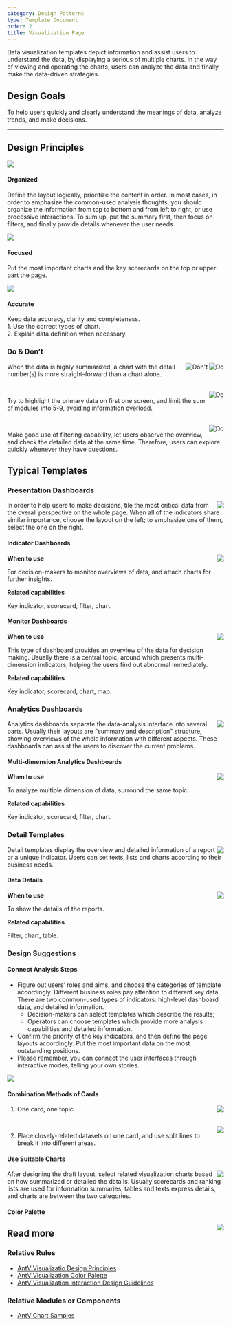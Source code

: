 ```yaml
---
category: Design Patterns
type: Template Document
order: 2
title: Visualization Page
---
```


Data visualization templates depict information and assist users to understand the data, by displaying a serious of multiple charts. In the way of viewing and operating the charts, users can analyze the data and finally make the data-driven strategies.

## Design Goals

To help users quickly and clearly understand the meanings of data, analyze trends, and make decisions.

---

## Design Principles

<div class="design-inline-cards">
  <div>
    <img src="https://gw.alipayobjects.com/mdn/rms_08e378/afts/img/A*v6FAS7wJ4TUAAAAAAAAAAABkARQnAQ" />
    <div>
      <h4>Organized</h4>
      <p>Define the layout logically, prioritize the content in order. In most cases, in order to emphasize the common-used analysis thoughts, you should organize the information from top to bottom and from left to right, or use processive interactions. To sum up, put the summary first, then focus on filters, and finally provide details whenever the user needs.</p>
    </div>
  </div>
  <div>
    <img src="https://gw.alipayobjects.com/mdn/rms_08e378/afts/img/A*P1YtSIk6Xq0AAAAAAAAAAABkARQnAQ" />
    <div>
      <h4>Focused</h4>
      <p>Put the most important charts and the key scorecards on the top or upper part the page.</p>
    </div>
  </div>
  <div>
    <img src="https://gw.alipayobjects.com/mdn/rms_08e378/afts/img/A*MBJwRr8vL3oAAAAAAAAAAABkARQnAQ" />
    <div>
      <h4>Accurate</h4>
      <p>Keep data accuracy, clarity and completeness.<br />1. Use the correct types of chart.<br />2. Explain data definition when necessary.</p>
    </div>
  </div>
</div>

### Do & Don’t

<img class="preview-img no-padding good" align="right" src="https://gw.alipayobjects.com/mdn/rms_08e378/afts/img/A*D4AHQ434LjgAAAAAAAAAAABkARQnAQ" alt="Do">
<img class="preview-img no-padding bad" align="right" src="https://gw.alipayobjects.com/mdn/rms_08e378/afts/img/A*qUCwTKf_bV8AAAAAAAAAAABkARQnAQ" alt="Don't">

When the data is highly summarized, a chart with the detail number(s) is more straight-forward than a chart alone.

<br />

<img class="preview-img no-padding good" align="right" src="https://gw.alipayobjects.com/mdn/rms_08e378/afts/img/A*YhWnS73vVvIAAAAAAAAAAABkARQnAQ" alt="Do">

Try to highlight the primary data on first one screen, and limit the sum of modules into 5-9, avoiding information overload.

<br />

<img class="preview-img no-padding good" align="right" src="https://gw.alipayobjects.com/mdn/rms_08e378/afts/img/A*Ym8CSoOMN1EAAAAAAAAAAABkARQnAQ" alt="Do">

Make good use of filtering capability, let users observe the overview, and check the detailed data at the same time. Therefore, users can explore quickly whenever they have questions.

## Typical Templates

### Presentation Dashboards

<img class="preview-img no-padding" align="right" src="https://gw.alipayobjects.com/zos/antfincdn/dOPuiUwtR8/3ef4fa56-0272-4663-8353-e72055a404cc.png">

In order to help users to make decisions, tile the most critical data from the overall perspective on the whole page. When all of the indicators share similar importance, choose the layout on the left; to emphasize one of them, select the one on the right.

#### Indicator Dashboards

<img class="preview-img no-padding" align="right" src="https://gw.alipayobjects.com/zos/antfincdn/JyiQirylIm/72eccc07-a5c9-47d2-8d17-a32c46507eb4.png">

**When to use**

For decision-makers to monitor overviews of data, and attach charts for further insights.

**Related capabilities**

Key indicator, scorecard, filter, chart.

#### [Monitor Dashboards](https://preview.pro.ant.design/dashboard/monitor)

<img class="preview-img no-padding" align="right" src="https://gw.alipayobjects.com/zos/antfincdn/Ls0j%26N%24i4A/4fcb4e43-5b33-4f3e-83ee-07b308c192ff.png">

**When to use**

This type of dashboard provides an overview of the data for decision making. Usually there is a central topic, around which presents multi-dimension indicators, helping the users find out abnormal immediately.

**Related capabilities**

Key indicator, scorecard, chart, map.

### Analytics Dashboards

<img class="preview-img no-padding" align="right" src="https://gw.alipayobjects.com/zos/antfincdn/HDGn37TfSL/0833d3e1-8126-4f89-a388-47a7f7c75cfe.png">

Analytics dashboards separate the data-analysis interface into several parts. Usually their layouts are "summary and description" structure, showing overviews of the whole information with different aspects. These dashboards can assist the users to discover the current problems.

#### Multi-dimension Analytics Dashboards

<img class="preview-img no-padding" align="right" src="https://gw.alipayobjects.com/zos/antfincdn/crg34dVGk%26/fc54e283-8748-45a0-b65f-e41336fdbd0d.png">

**When to use**

To analyze multiple dimension of data, surround the same topic.

**Related capabilities**

Key indicator, scorecard, filter, chart.

### Detail Templates

<img class="preview-img no-padding" align="right" src="https://gw.alipayobjects.com/zos/antfincdn/cwc7oz1J2J/5f5f9885-b7f1-4183-b696-f666c939175a.png">

Detail templates display the overview and detailed information of a report or a unique indicator. Users can set texts, lists and charts according to their business needs.

#### Data Details

<img class="preview-img no-padding" align="right" src="https://gw.alipayobjects.com/zos/antfincdn/kQnhbqQWPE/a3abf5e3-beeb-4b60-a51f-13effcc239e8.png">

**When to use**

To show the details of the reports.

**Related capabilities**

Filter, chart, table.

### Design Suggestions

#### Connect Analysis Steps

- Figure out users’ roles and aims, and choose the categories of template accordingly. Different business roles pay attention to different key data. There are two common-used types of indicators: high-level dashboard data, and detailed information.
  - Decision-makers can select templates which describe the results;
  - Operators can choose templates which provide more analysis capabilities and detailed information.
- Confirm the priority of the key indicators, and then define the page layouts accordingly. Put the most important data on the most outstanding positions.
- Please remember, you can connect the user interfaces through interactive modes, telling your own stories.

<div>
  <img src="https://gw.alipayobjects.com/zos/antfincdn/ZTGN3NUScF/50aee324-e334-480e-88c4-07e80d264ec2.png">
</div>

#### Combination Methods of Cards

<img class="preview-img no-padding" align="right" src="https://gw.alipayobjects.com/zos/antfincdn/tul9MHfx6P/84e01ba5-c57e-49cd-805a-ae83f8ef49e2.png">

1. One card, one topic.

<br />

<img class="preview-img no-padding" align="right" src="https://gw.alipayobjects.com/mdn/rms_08e378/afts/img/A*k-omRZK0t4IAAAAAAAAAAABkARQnAQ">

2. Place closely-related datasets on one card, and use split lines to break it into different areas.

#### Use Suitable Charts

<img class="preview-img no-padding" align="right" src="https://gw.alipayobjects.com/zos/antfincdn/L9YbwdqTcq/d4879a5e-c4bb-480a-8817-9058e89b8042.png">

After designing the draft layout, select related visualization charts based on how summarized or detailed the data is. Usually scorecards and ranking lists are used for information summaries, tables and texts express details, and charts are between the two categories.

#### Color Palette

<img class="preview-img no-padding" align="right" src="https://gw.alipayobjects.com/zos/antfincdn/8YsRuMRbel/446a7023-f13d-4754-8fea-6dd14343f335.png">

## Read more

### Relative Rules

- [AntV Visualizatio Design Principles](https://www.yuque.com/mo-college/vis-design/pwh679)
- [AntV Visualization Color Palette](https://www.yuque.com/mo-college/vis-design/ugbofr)
- [AntV Visualization Interaction Design Guidelines](https://www.yuque.com/mo-college/vis-design/yygtlg)

### Relative Modules or Components

- [AntV Chart Samples](https://g2plot.antv.vision/en/examples/gallery)
